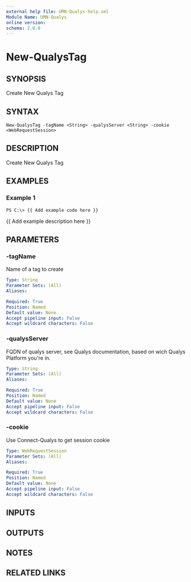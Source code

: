 ```yaml
---
external help file: UMN-Qualys-help.xml
Module Name: UMN-Qualys
online version: 
schema: 2.0.0
---
```


# New-QualysTag

## SYNOPSIS
Create New Qualys Tag

## SYNTAX

```
New-QualysTag -tagName <String> -qualysServer <String> -cookie <WebRequestSession>
```

## DESCRIPTION
Create New Qualys Tag

## EXAMPLES

### Example 1
```
PS C:\> {{ Add example code here }}
```

{{ Add example description here }}

## PARAMETERS

### -tagName
Name of a tag to create

```yaml
Type: String
Parameter Sets: (All)
Aliases: 

Required: True
Position: Named
Default value: None
Accept pipeline input: False
Accept wildcard characters: False
```

### -qualysServer
FQDN of qualys server, see Qualys documentation, based on wich Qualys Platform you're in.

```yaml
Type: String
Parameter Sets: (All)
Aliases: 

Required: True
Position: Named
Default value: None
Accept pipeline input: False
Accept wildcard characters: False
```

### -cookie
Use Connect-Qualys to get session cookie

```yaml
Type: WebRequestSession
Parameter Sets: (All)
Aliases: 

Required: True
Position: Named
Default value: None
Accept pipeline input: False
Accept wildcard characters: False
```

## INPUTS

## OUTPUTS

## NOTES

## RELATED LINKS

